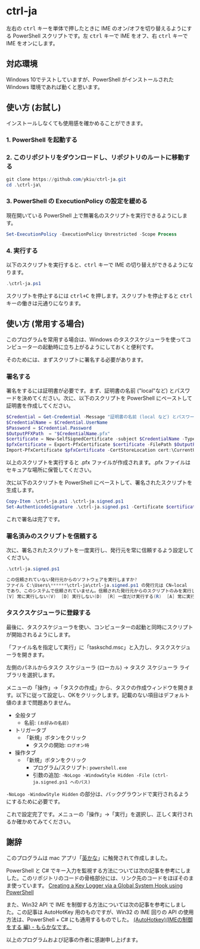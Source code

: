 # ctrl-ja

左右の <kbd>ctrl</kbd> キーを単体で押したときに IME のオン/オフを切り替えるようにする PowerShell スクリプトです。左 <kbd>ctrl</kbd> キーで IME をオフ、右 <kbd>ctrl</kbd> キーで IME をオンにします。

## 対応環境

Windows 10でテストしていますが、PowerShell がインストールされた Windows 環境であれば動くと思います。

## 使い方 (お試し)

インストールしなくても使用感を確かめることができます。

### 1. PowerShell を起動する

### 2. このリポジトリをダウンロードし、リポジトリのルートに移動する

```powershell
git clone https://github.com/ykiu/ctrl-ja.git
cd .\ctrl-ja\
```

### 3. PowerShell の ExecutionPolicy の設定を緩める

現在開いている PowerShell 上で無署名のスクリプトを実行できるようにします。

```powershell
Set-ExecutionPolicy -ExecutionPolicy Unrestricted -Scope Process
```

### 4. 実行する

以下のスクリプトを実行すると、<kbd>ctrl</kbd> キーで IME の切り替えができるようになります。

```powershell
.\ctrl-ja.ps1
```

スクリプトを停止するには <kbd>ctrl+C</kbd> を押します。スクリプトを停止すると <kbd>ctrl</kbd> キーの働きは元通りになります。

## 使い方 (常用する場合)

このプログラムを常用する場合は、Windows のタスクスケジューラを使ってコンピューターの起動時に立ち上がるようにしておくと便利です。

そのためには、まずスクリプトに署名する必要があります。

### 署名する

署名をするには証明書が必要です。まず、証明書の名前 ("local"など) とパスワードを決めてください。次に、以下のスクリプトを PowerShell にペーストして証明書を作成してください。

```powershell
$Credential = Get-Credential -Message "証明書の名前 (local など) とパスワードを入力してください。"
$CredentialName = $Credential.UserName
$Password = $Credential.Password
$OutputPFXPath  = "$CredentialName.pfx"
$certificate = New-SelfSignedCertificate -subject $CredentialName -Type CodeSigning -CertStoreLocation "cert:\CurrentUser\My"
$pfxCertificate = Export-PfxCertificate $certificate -FilePath $OutputPFXPath -password $Password
Import-PfxCertificate $pfxCertificate -CertStoreLocation cert:\CurrentUser\Root -Password $Password
```

以上のスクリプトを実行すると .pfx ファイルが作成されます。.pfx ファイルはセキュアな場所に保管してください。

次に以下のスクリプトを PowerShell にペーストして、署名されたスクリプトを生成します。

```powershell
Copy-Item .\ctrl-ja.ps1 .\ctrl-ja.signed.ps1
Set-AuthenticodeSignature .\ctrl-ja.signed.ps1 -Certificate $certificate
```

これで署名は完了です。

### 署名済みのスクリプトを信頼する

次に、署名されたスクリプトを一度実行し、発行元を常に信頼するよう設定してください。

```powershell
.\ctrl-ja.signed.ps1

この信頼されていない発行元からのソフトウェアを実行しますか?
ファイル C:\Users\******\ctrl-ja\ctrl-ja.signed.ps1 の発行元は CN=local
であり、このシステムで信頼されていません。信頼された発行元からのスクリプトのみを実行してください。
[V] 常に実行しない(V)  [D] 実行しない(D)  [R] 一度だけ実行する(R)  [A] 常に実行する(A)  [?] ヘルプ (既定値は "D"): A
```

### タスクスケジューラに登録する

最後に、タスクスケジューラを使い、コンピューターの起動と同時にスクリプトが開始されるようにします。

「ファイル名を指定して実行」に「taskschd.msc」と入力し、タスクスケジューラを開きます。

左側のパネルからタスク スケジューラ (ローカル) → タスク スケジューラ ライブラリを選択します。

メニューの「操作」→「タスクの作成」から、タスクの作成ウィンドウを開きます。以下に従って設定し、OKをクリックします。記載のない項目はデフォルト値のままで問題ありません。

- 全般タブ
    - 名前: `(お好みの名前)`
- トリガータブ
    - 「新規」ボタンをクリック
        - タスクの開始: `ログオン時`
- 操作タブ
    - 「新規」ボタンをクリック
        - プログラム/スクリプト: `powershell.exe`
        - 引数の追加: `-NoLogo -WindowStyle Hidden -File (ctrl-ja.signed.ps1 へのパス)`

`-NoLogo -WindowStyle Hidden` の部分は、バックグラウンドで実行されるようにするために必要です。

これで設定完了です。メニューの「操作」→「実行」を選択し、正しく実行されるか確かめてみてください。

## 謝辞

このプログラムは mac アプリ「[英かな](https://ei-kana.appspot.com/)」に触発されて作成しました。

PowerShell と C# でキー入力を監視する方法については次の記事を参考にしました。このリポジトリのコードの骨格部分には、リンク先のコードをほぼそのまま使っています。
[Creating a Key Logger via a Global System Hook using PowerShell](https://hinchley.net/articles/creating-a-key-logger-via-a-global-system-hook-using-powershell/)

また、Win32 API で IME を制御する方法については次の記事を参考にしました。この記事は AutoHotKey 用のものですが、Win32 の IME 回りの API の使用方法は、PowerShell + C# にも通用するものでした。
[(AutoHotkey)(IMEの制御をする 編) - もらかなです。](https://morakana.hatenadiary.org/entry/20080213/1202876561)

以上のプログラムおよび記事の作者に感謝申し上げます。
